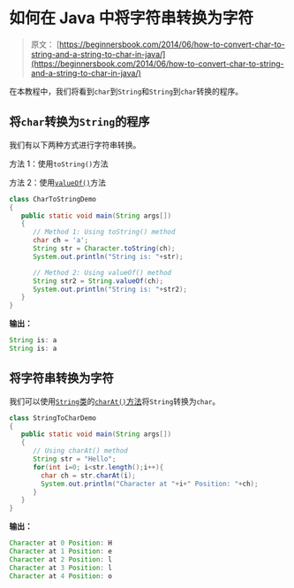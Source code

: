 # 如何在 Java 中将字符串转换为字符

> 原文： [https://beginnersbook.com/2014/06/how-to-convert-char-to-string-and-a-string-to-char-in-java/](https://beginnersbook.com/2014/06/how-to-convert-char-to-string-and-a-string-to-char-in-java/)

在本教程中，我们将看到`char`到`String`和`String`到`char`转换的程序。

## 将`char`转换为`String`的程序

我们有以下两种方式进行字符串转换。

方法 1：使用`toString()`方法

方法 2：使用[`valueOf()`](https://beginnersbook.com/2013/12/java-string-copyvalueof-method-example/)方法

```java
class CharToStringDemo
{
   public static void main(String args[])
   {
      // Method 1: Using toString() method
      char ch = 'a';
      String str = Character.toString(ch);
      System.out.println("String is: "+str);

      // Method 2: Using valueOf() method
      String str2 = String.valueOf(ch);
      System.out.println("String is: "+str2);
   }
}
```

**输出：**

```java
String is: a
String is: a
```

## 将字符串转换为字符

我们可以使用[`String`类](https://beginnersbook.com/2013/12/java-strings/)的[`charAt()`方法](https://beginnersbook.com/2013/12/java-string-charat-method-example/)将`String`转换为`char`。

```java
class StringToCharDemo
{
   public static void main(String args[])
   {
      // Using charAt() method
      String str = "Hello";
      for(int i=0; i<str.length();i++){
        char ch = str.charAt(i);
        System.out.println("Character at "+i+" Position: "+ch);
      } 
   }
}
```

**输出：**

```java
Character at 0 Position: H
Character at 1 Position: e
Character at 2 Position: l
Character at 3 Position: l
Character at 4 Position: o
```